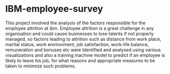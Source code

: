 # IBM-employee-survey
This project involved the analysis of the factors responsible for the employee attrition at ibm. Employee attrition is a great challenge in any organisation and could cause businesses to lose talents if not properly managed, so factors leading to attrition such as distance from work place, marital status, work environment, job satisfaction, work-life balance, remuneration and bonuses etc were Identified and analysed using various visualizations and also a training machine model to predict if an employee is likely to leave his job, for what reasons and appropriate measures to be taken to minimize such problems. 
